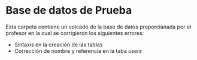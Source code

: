# Base de datos de Prueba
Esta carpeta contiene un volcado de la base de datos proporcianada por el profesor en la cual se corrigieron los siguientes errores:
- Sintaxis en la creación de las tablas
- Corrección de nombre y referencia en la taba *users*

